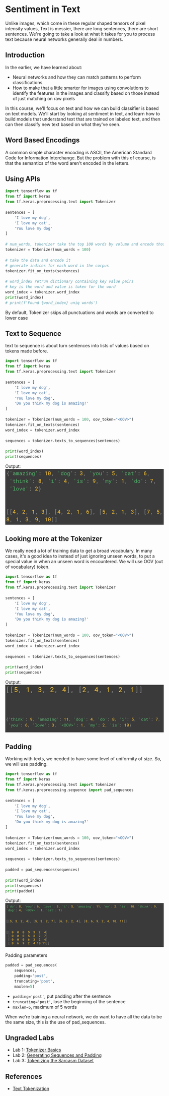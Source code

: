 # Sentiment in Text

Unlike images, which come in these regular shaped tensors of pixel intensity values, Text is messier, there are long sentences, there are short sentences. We're going to take a look at what it takes for you to process text because neural networks generally deal in numbers. 

## Introduction
In the earlier, we have learned about:
* Neural networks and how they can match patterns to perform classifications. 
* How to make that a little smarter for images using convolutions to identify the features in the images and classify based on those instead of just matching on raw pixels

In this course, we'll focus on text and how we can build classifier is based on text models. We'll start by looking at sentiment in text, and learn how to build models that understand text that are trained on labeled text, and then can then classify new text based on what they've seen.

## Word Based Encodings
A common simple character encoding is ASCII, the American Standard Code for Information Interchange. But the problem with this of course, is that the semantics of the word aren't encoded in the letters.

## Using APIs
```python
import tensorflow as tf
from tf import keras
from tf.keras.preprocessing.text import Tokenizer

sentences = [
    'I love my dog',
    'I love my cat',
    'You love my dog'
]

# num_words, tokenizer take the top 100 words by volume and encode those
tokenizer = Tokenizer(num_words = 100)

# take the data and encode it
# generate indices for each word in the corpus
tokenizer.fit_on_texts(sentences)

# word_index retrun dictionary containing key value pairs
# key is the word and value is token for the word
word_index = tokenizer.word_index
print(word_index)
# print(f'Found {word_index} uniq words')
```

By default, Tokenizer skips all punctuations and words are converted to lower case

## Text to Sequence
text to sequence is about turn sentences into lists of values based on tokens made before.

```python
import tensorflow as tf
from tf import keras
from tf.keras.preprocessing.text import Tokenizer

sentences = [
    'I love my dog',
    'I love my cat',
    'You love my dog',
    'Do you think my dog is amazing?'
]

tokenizer = Tokenizer(num_words = 100, oov_token="<OOV>")
tokenizer.fit_on_texts(sentences)
word_index = tokenizer.word_index

sequences = tokenizer.texts_to_sequences(sentences)

print(word_index)
print(sequences)
```

Output:
<img src="img/sequences.PNG" alt="sequences">

## Looking more at the Tokenizer
We really need a lot of training data to get a broad vocabulary. In many cases, it's a good idea to instead of just ignoring unseen words, to put a special value in when an unseen word is encountered. We will use OOV (out of vocabulary) token.

```python
import tensorflow as tf
from tf import keras
from tf.keras.preprocessing.text import Tokenizer

sentences = [
    'I love my dog',
    'I love my cat',
    'You love my dog',
    'Do you think my dog is amazing?'
]

tokenizer = Tokenizer(num_words = 100, oov_token="<OOV>")
tokenizer.fit_on_texts(sentences)
word_index = tokenizer.word_index

sequences = tokenizer.texts_to_sequences(sentences)

print(word_index)
print(sequences)
```

Output:
<img src="img/oov.PNG" alt="oov">

## Padding
Working with texts, we needed to have some level of uniformity of size. So, we will use padding.

```python
import tensorflow as tf
from tf import keras
from tf.keras.preprocessing.text import Tokenizer
from tf.keras.preprocessing.sequence import pad_sequences

sentences = [
    'I love my dog',
    'I love my cat',
    'You love my dog',
    'Do you think my dog is amazing?'
]

tokenizer = Tokenizer(num_words = 100, oov_token="<OOV>")
tokenizer.fit_on_texts(sentences)
word_index = tokenizer.word_index

sequences = tokenizer.texts_to_sequences(sentences)

padded = pad_sequences(sequences)

print(word_index)
print(sequences)
print(padded)
```

Output:
<img src="img/padding.PNG" alt="padding">

Padding parameters
```python
padded = pad_sequences(
    sequences, 
    padding='post', 
    truncating='post', 
    maxlen=5)
```

* ``padding='post'``, put padding after the sentence
* ``truncating='post'``, lose the beginning of the sentence
* ``maxlen=5``, maximum of 5 words

When we're training a neural network, we do want to have all the data to be the same size, this is the use of pad_sequences.

## Ungraded Labs
* Lab 1: [Tokenizer Basics](https://github.com/https-deeplearning-ai/tensorflow-1-public/blob/main/C3/W1/ungraded_labs/C3_W1_Lab_1_tokenize_basic.ipynb)
* Lab 2: [Generating Sequences and Padding](https://github.com/https-deeplearning-ai/tensorflow-1-public/blob/main/C3/W1/ungraded_labs/C3_W1_Lab_2_sequences_basic.ipynb)
* Lab 3: [Tokenizing the Sarcasm Dataset](https://github.com/https-deeplearning-ai/tensorflow-1-public/blob/main/C3/W1/ungraded_labs/C3_W1_Lab_3_sarcasm.ipynb)

## References
* [Text Tokenization](https://www.tensorflow.org/api_docs/python/tf/keras/preprocessing/text/Tokenizer#arguments)
